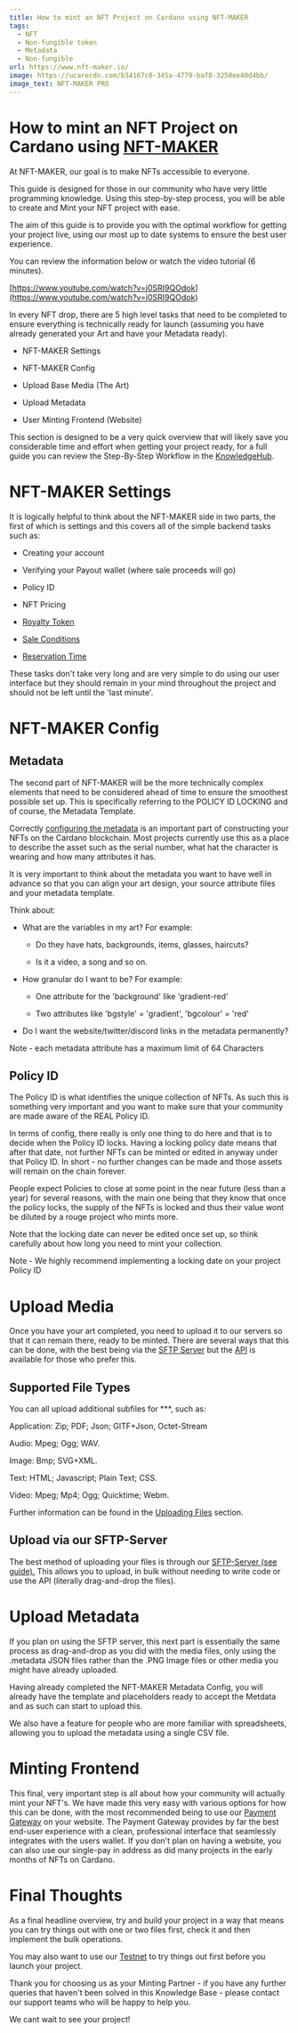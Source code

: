 ```yaml
---
title: How to mint an NFT Project on Cardano using NFT-MAKER
tags:
  - NFT
  - Non-fungible token
  - Metadata
  - Non-fungible
url: https://www.nft-maker.io/
image: https://ucarecdn.com/b34167c0-345a-4779-baf8-3250ee40d4bb/
image_text: NFT-MAKER PRO
---
```


# How to mint an NFT Project on Cardano using [NFT-MAKER](https://www.nft-maker.io/)

At NFT-MAKER, our goal is to make NFTs accessible to everyone.

This guide is designed for those in our community who have very little programming knowledge. Using this step-by-step process, you will be able to create and Mint your NFT project with ease.

The aim of this guide is to provide you with the optimal workflow for getting your project live, using our most up to date systems to ensure the best user experience.

You can review the information below or watch the video tutorial (6 minutes).

[https://www.youtube.com/watch?v=j0SRI9QOdok](https://www.youtube.com/watch?v=j0SRI9QOdok)

In every NFT drop, there are 5 high level tasks that need to be completed to ensure everything is technically ready for launch (assuming you have already generated your Art and have your Metadata ready).

*   NFT-MAKER Settings
    
*   NFT-MAKER Config
    
*   Upload Base Media (The Art)
    
*   Upload Metadata
    
*   User Minting Frontend (Website)
    

This section is designed to be a very quick overview that will likely save you considerable time and effort when getting your project ready, for a full guide you can review the Step-By-Step Workflow in the [KnowledgeHub](https://docs.nft-maker.io/nft-maker-pro/step-by-step-workflow/1.-preparation).

# NFT-MAKER Settings

It is logically helpful to think about the NFT-MAKER side in two parts, the first of which is settings and this covers all of the simple backend tasks such as:

*   Creating your account
    
*   Verifying your Payout wallet (where sale proceeds will go)
    
*   Policy ID
    
*   NFT Pricing
    
*   ​[Royalty Token](https://docs.nft-maker.io/nft-maker-pro/step-by-step-workflow/selling-your-nfts/royalties)​
    
*   ​[Sale Conditions](https://docs.nft-maker.io/nft-maker-pro/step-by-step-workflow/selling-your-nfts/setting-sale-conditions#available-conditions)​
    
*   ​[Reservation Time](https://docs.nft-maker.io/nft-maker-pro/step-by-step-workflow)​
    

These tasks don't take very long and are very simple to do using our user interface but they should remain in your mind throughout the project and should not be left until the 'last minute'.

# NFT-MAKER Config

## Metadata

The second part of NFT-MAKER will be the more technically complex elements that need to be considered ahead of time to ensure the smoothest possible set up. This is specifically referring to the POLICY ID LOCKING and of course, the Metadata Template.

Correctly [configuring the metadata](https://docs.nft-maker.io/nft-maker-pro/step-by-step-workflow/creating-nfts/configuring-metadata) is an important part of constructing your NFTs on the Cardano blockchain. Most projects currently use this as a place to describe the asset such as the serial number, what hat the character is wearing and how many attributes it has.

It is very important to think about the metadata you want to have well in advance so that you can align your art design, your source attribute files and your metadata template.

Think about:

*   What are the variables in my art? For example:
    
    *   Do they have hats, backgrounds, items, glasses, haircuts?
        
    *   Is it a video, a song and so on.
        
*   How granular do I want to be? For example:
    
    *   One attribute for the 'background' like 'gradient-red'
        
    *   Two attributes like 'bgstyle' = 'gradient', 'bgcolour' = 'red'
        
*   Do I want the website/twitter/discord links in the metadata permanently?
    

Note - each metadata attribute has a maximum limit of 64 Characters

## Policy ID

The Policy ID is what identifies the unique collection of NFTs. As such this is something very important and you want to make sure that your community are made aware of the REAL Policy ID.

In terms of config, there really is only one thing to do here and that is to decide when the Policy ID locks. Having a locking policy date means that after that date, not further NFTs can be minted or edited in anyway under that Policy ID. In short - no further changes can be made and those assets will remain on the chain forever.

People expect Policies to close at some point in the near future (less than a year) for several reasons, with the main one being that they know that once the policy locks, the supply of the NFTs is locked and thus their value wont be diluted by a rouge project who mints more.

Note that the locking date can never be edited once set up, so think carefully about how long you need to mint your collection.

Note - We highly recommend implementing a locking date on your project Policy ID

# Upload Media

Once you have your art completed, you need to upload it to our servers so that it can remain there, ready to be minted. There are several ways that this can be done, with the best being via the [SFTP Server](https://docs.nft-maker.io/nft-maker-pro/step-by-step-workflow/managing-your-nfts/uploading-files#sftp-bulk-upload) but the [API](https://docs.nft-maker.io/nft-maker-pro/step-by-step-workflow/managing-your-nfts/uploading-files#api-bulk-upload-this-guide-is-incomplete) is available for those who prefer this.

## Supported File Types

You can all upload additional subfiles for \*\*\*, such as:

Application: Zip; PDF; Json; GITF+Json, Octet-Stream

Audio: Mpeg; Ogg; WAV.

Image: Bmp; SVG+XML.

Text: HTML; Javascript; Plain Text; CSS.

Video: Mpeg; Mp4; Ogg; Quicktime; Webm.

Further information can be found in the [Uploading Files](https://docs.nft-maker.io/nft-maker-pro/step-by-step-workflow/managing-your-nfts/uploading-files) section.

## Upload via our SFTP-Server

The best method of uploading your files is through our [SFTP-Server (see guide).](https://docs.nft-maker.io/nft-maker-pro/step-by-step-workflow/managing-your-nfts/uploading-files#sftp-bulk-upload) This allows you to upload, in bulk without needing to write code or use the API (literally drag-and-drop the files).

# Upload Metadata

If you plan on using the SFTP server, this next part is essentially the same process as drag-and-drop as you did with the media files, only using the .metadata JSON files rather than the .PNG Image files or other media you might have already uploaded.

Having already completed the NFT-MAKER Metadata Config, you will already have the template and placeholders ready to accept the Metdata and as such can start to upload this.

We also have a feature for people who are more familiar with spreadsheets, allowing you to upload the metadata using a single CSV file.

# Minting Frontend

This final, very important step is all about how your community will actually mint your NFT's. We have made this very easy with various options for how this can be done, with the most recommended being to use our [Payment Gateway](https://docs.nft-maker.io/nft-maker-pro/step-by-step-workflow) on your website. The Payment Gateway provides by far the best end-user experience with a clean, professional interface that seamlessly integrates with the users wallet. If you don't plan on having a website, you can also use our single-pay in address as did many projects in the early months of NFTs on Cardano.

# Final Thoughts

As a final headline overview, try and build your project in a way that means you can try things out with one or two files first, check it and then implement the bulk operations.

You may also want to use our [Testnet](https://docs.nft-maker.io/advanced-topics/testnet) to try things out first before you launch your project.

Thank you for choosing us as your Minting Partner - if you have any further queries that haven't been solved in this Knowledge Base - please contact our support teams who will be happy to help you.

We cant wait to see your project!
